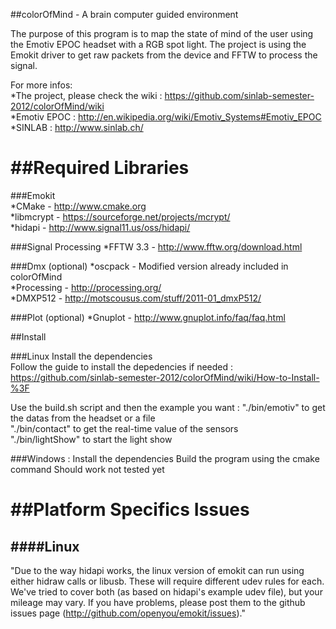 ##colorOfMind - A brain computer guided environment


The purpose of this program is to map the state of mind of the user using the Emotiv EPOC headset with a RGB spot light.
The project is using the Emokit driver to get raw packets from the device and FFTW to process the signal.

For more infos:  
*The project, please check the wiki : https://github.com/sinlab-semester-2012/colorOfMind/wiki  
*Emotiv EPOC : http://en.wikipedia.org/wiki/Emotiv_Systems#Emotiv_EPOC  
*SINLAB : http://www.sinlab.ch/  


##Required Libraries
==================

###Emokit  
*CMake - http://www.cmake.org  
*libmcrypt - https://sourceforge.net/projects/mcrypt/  
*hidapi - http://www.signal11.us/oss/hidapi/  

###Signal Processing
*FFTW 3.3 - http://www.fftw.org/download.html  

###Dmx (optional)
*oscpack - Modified version already included in colorOfMind  
*Processing - http://processing.org/  
*DMXP512 - http://motscousus.com/stuff/2011-01_dmxP512/  

###Plot (optional)
*Gnuplot - http://www.gnuplot.info/faq/faq.html


##Install

###Linux
Install the dependencies  
Follow the guide to install the depedencies if needed : https://github.com/sinlab-semester-2012/colorOfMind/wiki/How-to-Install-%3F

Use the build.sh script and then the example you want :
"./bin/emotiv" to get the datas from the headset or a file  
"./bin/contact" to get the real-time value of the sensors  
"./bin/lightShow" to start the light show  

###Windows :
Install the dependencies
Build the program using the cmake command
Should work not tested yet

##Platform Specifics Issues
=========================

####Linux
-----

"Due to the way hidapi works, the linux version of emokit can run using
either hidraw calls or libusb. These will require different udev rules
for each. We've tried to cover both (as based on hidapi's example udev
file), but your mileage may vary. If you have problems, please post
them to the github issues page (http://github.com/openyou/emokit/issues)."
